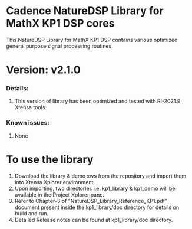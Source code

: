 # Cadence NatureDSP Library for MathX KP1 DSP cores

<p>This NatureDSP Library for MathX KP1 DSP contains various optimized general purpose signal processing routines.</p>

<h1> Version: v2.1.0 </h1>
 <h3> Details:</h3>
       <p>
       <ol>
      <li>This version of library has been optimized and tested with RI-2021.9 Xtensa tools.</li>
      </ol>
      </p>
<h3> Known issues:</h3>
     <p>
     <ol>
    <li> None</li>
     </ol>
     </p>



<h1>To use the library </h1>
<p>
<ol>
<li>Download the library & demo xws from the repository and import them into Xtensa Xplorer environment.</li>
<li>Upon importing, two directories i.e. kp1_library & kp1_demo  will be available in the Project Xplorer pane.</li>
<li>Refer to Chapter-3 of "NatureDSP_Library_Reference_KP1.pdf" document present inside the kp1_library/doc directory for details on build and run.</li>
<li>Detailed Release notes can be found at kp1_library/doc directory.</li>
</ol>
</p>

